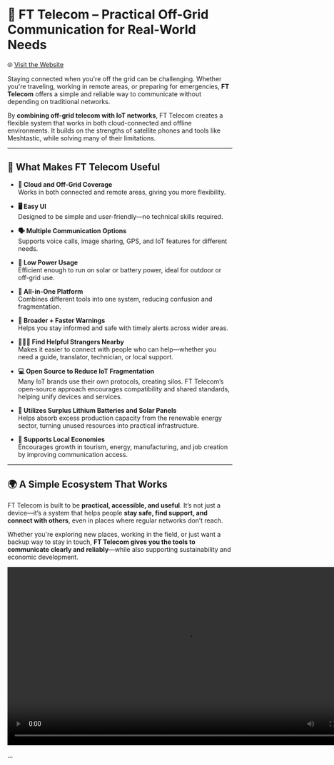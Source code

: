# 🚀 FT Telecom – Practical Off-Grid Communication for Real-World Needs

🌐 [Visit the Website](https://ft-tele.infinityfreeapp.com)

Staying connected when you're off the grid can be challenging. Whether you're traveling, working in remote areas, or preparing for emergencies, **FT Telecom** offers a simple and reliable way to communicate without depending on traditional networks.

By **combining off-grid telecom with IoT networks**, FT Telecom creates a flexible system that works in both cloud-connected and offline environments. It builds on the strengths of satellite phones and tools like Meshtastic, while solving many of their limitations.

---

## 🌟 What Makes FT Telecom Useful

- **📡 Cloud and Off-Grid Coverage**  
  Works in both connected and remote areas, giving you more flexibility.

- **🖥️ Easy UI**  
  Designed to be simple and user-friendly—no technical skills required.

- **🗣️ Multiple Communication Options**  
  Supports voice calls, image sharing, GPS, and IoT features for different needs.

- **🔋 Low Power Usage**  
  Efficient enough to run on solar or battery power, ideal for outdoor or off-grid use.

- **🔗 All-in-One Platform**  
  Combines different tools into one system, reducing confusion and fragmentation.

- **🧭 Broader + Faster Warnings**  
  Helps you stay informed and safe with timely alerts across wider areas.

- **🧑‍🤝‍🧑 Find Helpful Strangers Nearby**  
  Makes it easier to connect with people who can help—whether you need a guide, translator, technician, or local support.

- **💻 Open Source to Reduce IoT Fragmentation**  
  Many IoT brands use their own protocols, creating silos. FT Telecom’s open-source approach encourages compatibility and shared standards, helping unify devices and services.

- **🔋 Utilizes Surplus Lithium Batteries and Solar Panels**  
  Helps absorb excess production capacity from the renewable energy sector, turning unused resources into practical infrastructure.

- **💼 Supports Local Economies**  
  Encourages growth in tourism, energy, manufacturing, and job creation by improving communication access.

---

## 🌍 A Simple Ecosystem That Works

FT Telecom is built to be **practical, accessible, and useful**. It’s not just a device—it’s a system that helps people **stay safe, find support, and connect with others**, even in places where regular networks don’t reach.

Whether you're exploring new places, working in the field, or just want a backup way to stay in touch, **FT Telecom gives you the tools to communicate clearly and reliably**—while also supporting sustainability and economic development.

 
<video width="800" controls>
  <source src="https://github.com/FT-tele/FT/blob/main/SOS_drone.mp4?raw=true" type="video/mp4">
</video>
 
...
